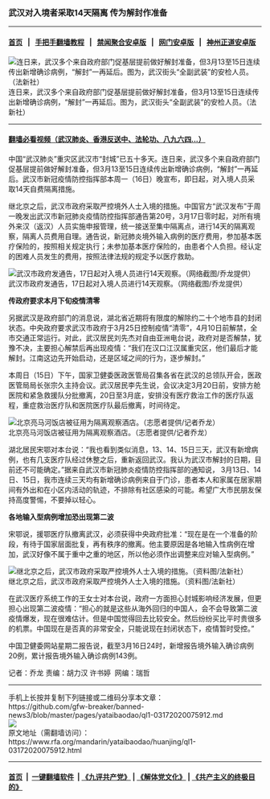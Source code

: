 ### 武汉对入境者采取14天隔离  传为解封作准备
------------------------

#### [首页](https://github.com/gfw-breaker/banned-news3/blob/master/README.md) &nbsp;&nbsp;|&nbsp;&nbsp; [手把手翻墙教程](https://github.com/gfw-breaker/guides/wiki) &nbsp;&nbsp;|&nbsp;&nbsp; [禁闻聚合安卓版](https://github.com/gfw-breaker/bn-android) &nbsp;&nbsp;|&nbsp;&nbsp; [网门安卓版](https://github.com/oGate2/oGate) &nbsp;&nbsp;|&nbsp;&nbsp; [神州正道安卓版](https://github.com/SzzdOgate/update) 



<div id="headerimg">
 <img alt="连日来，武汉多个来自政府部门促基层提前做好解封准备，但3月13至15日连续传出新增确诊病例，“解封”一再延后。图为，武汉街头“全副武装”的安检人员。（法新社）" src="https://www.rfa.org/mandarin/yataibaodao/huanjing/ql1-03172020075912.html/AFP-544333.jpg/@@images/f1dcdc26-7245-4ccd-a4f8-b02127537846.jpeg" title="连日来，武汉多个来自政府部门促基层提前做好解封准备，但3月13至15日连续传出新增确诊病例，“解封”一再延后。图为，武汉街头“全副武装”的安检人员。（法新社）"/>
 <div id="headerimgcontents">
  <div id="headerimgcaption">
   <span>
    连日来，武汉多个来自政府部门促基层提前做好解封准备，但3月13至15日连续传出新增确诊病例，“解封”一再延后。图为，武汉街头“全副武装”的安检人员。（法新社）
   </span>
   <!-- zoomattribute -->
  </div>
  <!-- headerimgcaption -->
 </div>
 <!-- headerimagecontents -->
</div>

<hr/>


#### [翻墙必看视频（武汉肺炎、香港反送中、法轮功、八九六四...）](https://github.com/gfw-breaker/banned-news3/blob/master/pages/link3.md)

<div id="storytext">
 <div>
  <div class="slot_header">
  </div>
 </div>
 <p>
  中国“武汉肺炎”重灾区武汉市“封城”已五十多天。连日来，武汉多个来自政府部门促基层提前做好解封准备，但3月13至15日连续传出新增确诊病例，“解封”一再延后。武汉市新冠疫情防控指挥部本周一（16日）晚宣布，即日起，对入境人员采取14天自费隔离措施。
 </p>
 <p>
  继北京之后，武汉市政府采取严控境外人士入境的措施。中国官方“武汉发布”于周一晚发出武汉市新冠肺炎疫情防控指挥部通告第20号，3月17日零时起，对所有境外来汉（返汉）人员实施申报管理，统一接送至集中隔离点，进行14天的隔离观察，隔离人员费用自理。通告说，新冠肺炎境外输入病例的医疗费用，参加基本医疗保险的，按照相关规定执行；未参加基本医疗保险的，由患者个人负担。经认定的困难人员发生的费用，按照法律法规的规定予以医疗救助。
 </p>
 <p>
 </p>
 <p>
 </p>
 <p>
  <div class="image-inline captioned" style="width:1500px;">
   <div style="width:1500px;">
    <img alt="武汉市政府发通告，17日起对入境人员进行14天观察。（网络截图/乔龙提供）" src="https://www.rfa.org/mandarin/yataibaodao/huanjing/ql1-03172020075912.html/m0317-ql1p1.jpg" title="武汉市政府发通告，17日起对入境人员进行14天观察。（网络截图/乔龙提供）"/>
   </div>
   <div class="image-caption">
    <span style="width:1500px;">
     武汉市政府发通告，17日起对入境人员进行14天观察。（网络截图/乔龙提供）
    </span>
    <span class="copyright">
    </span>
   </div>
  </div>
 </p>
 <p>
  <b>
   传政府要求本月下旬疫情清零
  </b>
 </p>
 <p>
  另据武汉是政府部门的消息说，湖北省近期将有限度的解除约二十个地市县的封闭状态。中央政府要求武汉市政府于3月25日控制疫情“清零”，4月10日前解禁，全市交通正常运行。对此，武汉居民刘先杰对自由亚洲电台说，政府对是否解禁，犹豫不决，主要担心解禁后再出现疫情：“我们在汉口江汉属重灾区，他们最后才能解封。江南这边先开始启动，还是区域之间的行为，逐步解封。”
 </p>
 <p>
  本周日（15日）下午，国家卫健委医政医管局召集各省在武汉的总领队开会，医政医管局局长张宗久主持会议。武汉居民李先生说，会议决定3月20日前，安排方舱医院和紧急救援队分批撤离，20日至3月底，安排没有医疗救治工作的医疗队返程，重症救治医疗队和医院医疗队最后撤离，时间待定。
 </p>
 <p>
 </p>
 <p>
  <div class="image-inline captioned" style="width:890px;">
   <div style="width:890px;">
    <img alt="北京亮马河饭店被征用为隔离观察酒店。（志愿者提供/记者乔龙）" src="https://www.rfa.org/mandarin/yataibaodao/huanjing/ql1-03172020075912.html/m0317-ql1p2.jpg" title="北京亮马河饭店被征用为隔离观察酒店。（志愿者提供/记者乔龙）"/>
   </div>
   <div class="image-caption">
    <span style="width:890px;">
     北京亮马河饭店被征用为隔离观察酒店。（志愿者提供/记者乔龙）
    </span>
    <span class="copyright">
    </span>
   </div>
  </div>
 </p>
 <p>
  湖北居民宋鄂对本台说：“我也看到类似消息，13、14、15日三天，武汉有新增病例，也有几支医疗队经过休整之后，重新返回武汉。我认为武汉市解封的日期，目前还不可能确定。”据来自武汉市新冠肺炎疫情防控指挥部的通知说， 3月13日、14日、15日，我市连续三天均有新增确诊病例来自于门诊，患者本人和家属在居家期间有外出和在小区内活动的轨迹，不排除有社区感染的可能。希望广大市民朋友保持高度警惕，不要掉以轻心。
 </p>
 <p>
  <b>
   各地输入型病例增加恐出现第二波
  </b>
 </p>
 <p>
  宋鄂说，援鄂医疗队撤离武汉，必须获得中央政府批准：“现在是在一个准备的阶段，有待于国家层面批复，再有秩序的撤离。他主要原因是各地输入性病例在增加，武汉好像不属于重中之重的地区，所以他必须作出调整来应对输入型病例。”
 </p>
 <p>
 </p>
 <p>
  <div class="image-inline captioned" style="width:1500px;">
   <div style="width:1500px;">
    <img alt="继北京之后，武汉市政府采取严控境外人士入境的措施。（资料图/法新社）" src="https://www.rfa.org/mandarin/yataibaodao/huanjing/ql1-03172020075912.html/AFP-6476553.jpg" title="继北京之后，武汉市政府采取严控境外人士入境的措施。（资料图/法新社）"/>
   </div>
   <div class="image-caption">
    <span style="width:1500px;">
     继北京之后，武汉市政府采取严控境外人士入境的措施。（资料图/法新社）
    </span>
    <span class="copyright">
    </span>
   </div>
  </div>
 </p>
 <p>
  在武汉医疗系统工作的王女士对本台说，政府一方面担心封城影响经济发展，但更担心出现第二波疫情：“担心的就是这些从海外回归的中国人，会不会导致第二波疫情爆发，现在很难估计。但是中国觉得回去比较安全。然后纷纷买比平时贵很多的机票。中国现在是否真的非常安全，只能说现在封闭状态下，疫情暂时受控。”
 </p>
 <p>
  中国卫健委网站星期二报告说，截至3月16日24时，新增报告境外输入确诊病例20例，累计报告境外输入确诊病例143例。
 </p>
 <p>
 </p>
 <p>
  记者：乔龙 责编：胡力汉 许书婷  网编：瑞哲
 </p>
</div>

<hr/>
手机上长按并复制下列链接或二维码分享本文章：<br/>
https://github.com/gfw-breaker/banned-news3/blob/master/pages/yataibaodao/ql1-03172020075912.md <br/>
<a href='https://github.com/gfw-breaker/banned-news3/blob/master/pages/yataibaodao/ql1-03172020075912.md'><img src='https://github.com/gfw-breaker/banned-news3/blob/master/pages/yataibaodao/ql1-03172020075912.md.png'/></a> <br/>
原文地址（需翻墙访问）：https://www.rfa.org/mandarin/yataibaodao/huanjing/ql1-03172020075912.html


------------------------
#### [首页](https://github.com/gfw-breaker/banned-news3/blob/master/README.md) &nbsp;|&nbsp; [一键翻墙软件](https://github.com/gfw-breaker/nogfw/blob/master/README.md) &nbsp;| [《九评共产党》](https://github.com/gfw-breaker/9ping.md/blob/master/README.md#九评之一评共产党是什么) | [《解体党文化》](https://github.com/gfw-breaker/jtdwh.md/blob/master/README.md) | [《共产主义的终极目的》](https://github.com/gfw-breaker/gczydzjmd.md/blob/master/README.md)


<img src='http://gfw-breaker.win/banned-news3/pages/yataibaodao/ql1-03172020075912.md' width='0px' height='0px'/>